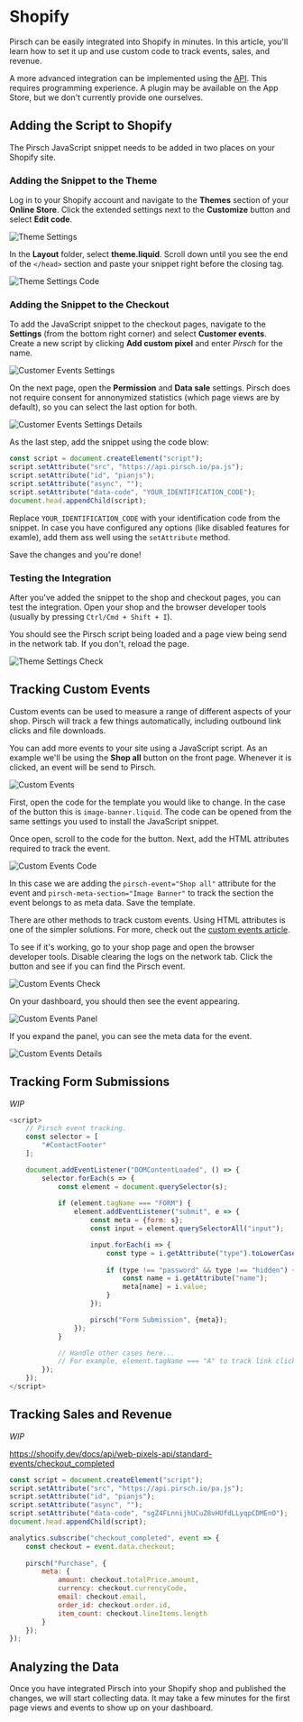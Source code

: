 # Shopify

Pirsch can be easily integrated into Shopify in minutes. In this article, you'll learn how to set it up and use custom code to track events, sales, and revenue.

A more advanced integration can be implemented using the [API](/api-sdks/api.md). This requires programming experience. A plugin may be available on the App Store, but we don't currently provide one ourselves.

## Adding the Script to Shopify

The Pirsch JavaScript snippet needs to be added in two places on your Shopify site.

### Adding the Snippet to the Theme

Log in to your Shopify account and navigate to the **Themes** section of your **Online Store**. Click the extended settings next to the **Customize** button and select **Edit code**.

![Theme Settings](/static/integrations/shopify/theme-settings.png)

In the **Layout** folder, select **theme.liquid**. Scroll down until you see the end of the `</head>` section and paste your snippet right before the closing tag.

![Theme Settings Code](/static/integrations/shopify/theme-settings-code.png)

### Adding the Snippet to the Checkout

To add the JavaScript snippet to the checkout pages, navigate to the **Settings** (from the bottom right corner) and select **Customer events**. Create a new script by clicking **Add custom pixel** and enter *Pirsch* for the name.

![Customer Events Settings](/static/integrations/shopify/tracking-checkout-settings.png)

On the next page, open the **Permission** and **Data sale** settings. Pirsch does not require consent for annonymized statistics (which page views are by default), so you can select the last option for both.

![Customer Events Settings Details](/static/integrations/shopify/tracking-checkout-settings-details.png)

As the last step, add the snippet using the code blow:

```js
const script = document.createElement("script");
script.setAttribute("src", "https://api.pirsch.io/pa.js");
script.setAttribute("id", "pianjs");
script.setAttribute("async", "");
script.setAttribute("data-code", "YOUR_IDENTIFICATION_CODE");
document.head.appendChild(script);
```

Replace `YOUR_IDENTIFICATION_CODE` with your identification code from the snippet. In case you have configured any options (like disabled features for examle), add them ass well using the `setAttribute` method.

Save the changes and you're done!

### Testing the Integration

After you've added the snippet to the shop and checkout pages, you can test the integration. Open your shop and the browser developer tools (usually by pressing `Ctrl/Cmd + Shift + I`).

You should see the Pirsch script being loaded and a page view being send in the network tab. If you don't, reload the page.

![Theme Settings Check](/static/integrations/shopify/theme-settings-check.png)

## Tracking Custom Events

Custom events can be used to measure a range of different aspects of your shop. Pirsch will track a few things automatically, including outbound link clicks and file downloads.

You can add more events to your site using a JavaScript script. As an example we'll be using the **Shop all** button on the front page. Whenever it is clicked, an event will be send to Pirsch.

![Custom Events](/static/integrations/shopify/tracking-buttons.png)

First, open the code for the template you would like to change. In the case of the button this is `image-banner.liquid`. The code can be opened from the same settings you used to install the JavaScript snippet.

Once open, scroll to the code for the button. Next, add the HTML attributes required to track the event.

![Custom Events Code](/static/integrations/shopify/tracking-buttons-code.png)

In this case we are adding the `pirsch-event="Shop all"` attribute for the event and `pirsch-meta-section="Image Banner"` to track the section the event belongs to as meta data. Save the template.

There are other methods to track custom events. Using HTML attributes is one of the simpler solutions. For more, check out the [custom events article](/advanced/events.md).

To see if it's working, go to your shop page and open the browser developer tools. Disable clearing the logs on the network tab. Click the button and see if you can find the Pirsch event.

![Custom Events Check](/static/integrations/shopify/tracking-buttons-event.png)

On your dashboard, you should then see the event appearing.

![Custom Events Panel](/static/integrations/shopify/tracking-buttons-panel.png)

If you expand the panel, you can see the meta data for the event.

![Custom Events Details](/static/integrations/shopify/tracking-buttons-details.png)

## Tracking Form Submissions

*WIP*

```js
<script>
    // Pirsch event tracking.
    const selector = [
        "#ContactFooter"
    ];

    document.addEventListener("DOMContentLoaded", () => {
        selector.forEach(s => {
            const element = document.querySelector(s);
            
            if (element.tagName === "FORM") {
                element.addEventListener("submit", e => {
                    const meta = {form: s};
                    const input = element.querySelectorAll("input");

                    input.forEach(i => {
                        const type = i.getAttribute("type").toLowerCase();
                        
                        if (type !== "password" && type !== "hidden") {
                            const name = i.getAttribute("name");
                            meta[name] = i.value;
                        }
                    });

                    pirsch("Form Submission", {meta});
                });
            }

            // Handle other cases here...
            // For example, element.tagName === "A" to track link clicks.
        });
    });
</script>
```

## Tracking Sales and Revenue

*WIP*

https://shopify.dev/docs/api/web-pixels-api/standard-events/checkout_completed

```js
const script = document.createElement("script");
script.setAttribute("src", "https://api.pirsch.io/pa.js");
script.setAttribute("id", "pianjs");
script.setAttribute("async", "");
script.setAttribute("data-code", "sgZ4FLnnijhUCuZ8vHUfdLLyqpCDMEnO");
document.head.appendChild(script);

analytics.subscribe("checkout_completed", event => {
    const checkout = event.data.checkout;
  
    pirsch("Purchase", {
        meta: {
            amount: checkout.totalPrice.amount,
            currency: checkout.currencyCode,
            email: checkout.email,
            order_id: checkout.order.id,
            item_count: checkout.lineItems.length
        }
    });
});
```

## Analyzing the Data

Once you have integrated Pirsch into your Shopify shop and published the changes, we will start collecting data. It may take a few minutes for the first page views and events to show up on your dashboard.
